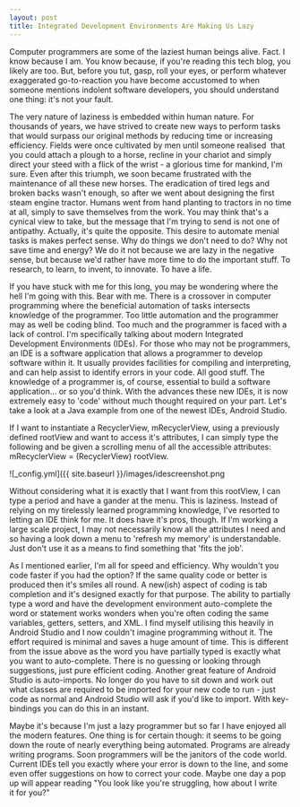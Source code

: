```yaml
---
layout: post
title: Integrated Development Environments Are Making Us Lazy
---
```


Computer programmers are some of the laziest human beings alive. Fact. I know because I am. You know because, if you're reading this tech blog, you likely are too. But, before you tut, gasp, roll your eyes, or perform whatever exaggerated go-to-reaction you have become accustomed to when someone mentions indolent software developers, you should understand one thing: it's not your fault.

The very nature of laziness is embedded within human nature. For thousands of years, we have strived to create new ways to perform tasks that would surpass our original methods by reducing time or increasing efficiency. Fields were once cultivated by men until someone realised  that you could attach a plough to a horse, recline in your chariot and simply direct your steed with a flick of the wrist - a glorious time for mankind, I'm sure. Even after this triumph, we soon became frustrated with the maintenance of all these new horses. The eradication of tired legs and broken backs wasn't enough, so after we went about designing the first steam engine tractor. Humans went from hand planting to tractors in no time at all, simply to save themselves from the work. You may think that's a cynical view to take, but the message that I'm trying to send is not one of antipathy. Actually, it's quite the opposite. This desire to automate menial tasks is makes perfect sense. Why do things we don't need to do? Why not save time and energy? We do it not because we are lazy in the negative sense, but because we'd rather have more time to do the important stuff. To research, to learn, to invent, to innovate. To have a life.

If you have stuck with me for this long, you may be wondering where the hell I'm going with this. Bear with me. There is a crossover in computer programming where the beneficial automation of tasks intersects knowledge of the programmer. Too little automation and the programmer may as well be coding blind. Too much and the programmer is faced with a lack of control. I'm specifically talking about modern Integrated Development Environments (IDEs). For those who may not be programmers, an IDE is a software application that allows a programmer to develop software within it. It usually provides facilities for compiling and interpreting, and can help assist to identify errors in your code. All good stuff. The knowledge of a programmer is, of course, essential to build a software application... or so you'd think. With the advances these new IDEs, it is now extremely easy to 'code' without much thought required on your part. Let's take a look at a Java example from one of the newest IDEs, Android Studio.

If I want to instantiate a RecyclerView, mRecyclerView, using a previously defined rootView and want to access it's attributes, I can simply type the following and be given a scrolling menu of all the accessible attributes: mRecyclerView = (RecyclerView) rootView.

![_config.yml]({{ site.baseurl }}/images/idescreenshot.png

Without considering what it is exactly that I want from this rootView, I can type a period and have a gander at the menu. This is laziness. Instead of relying on my tirelessly learned programming knowledge, I've resorted to letting an IDE think for me. It does have it's pros, though. If I'm working a large scale project, I may not necessarily know all the attributes I need and so having a look down a menu to 'refresh my memory' is understandable. Just don't use it as a means to find something that 'fits the job'.

As I mentioned earlier, I'm all for speed and efficiency. Why wouldn't you code faster if you had the option? If the same quality code or better is produced then it's smiles all round. A new(ish) aspect of coding is tab completion and it's designed exactly for that purpose. The ability to partially type a word and have the development environment auto-complete the word or statement works wonders when you're often coding the same variables, getters, setters, and XML. I find myself utilising this heavily in Android Studio and I now couldn't imagine programming without it. The effort required is minimal and saves a huge amount of time. This is different from the issue above as the word you have partially typed is exactly what you want to auto-complete. There is no guessing or looking through suggestions, just pure efficient coding. Another great feature of Android Studio is auto-imports. No longer do you have to sit down and work out what classes are required to be imported for your new code to run - just code as normal and Android Studio will ask if you'd like to import. With key-bindings you can do this in an instant.

Maybe it's because I'm just a lazy programmer but so far I have enjoyed all the modern features. One thing is for certain though: it seems to be going down the route of nearly everything being automated. Programs are already writing programs. Soon programmers will be the janitors of the code world. Current IDEs tell you exactly where your error is down to the line, and some even offer suggestions on how to correct your code. Maybe one day a pop up will appear reading "You look like you're struggling, how about I write it for you?"
